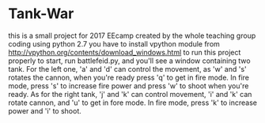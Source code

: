 # Tank-War
this is a small project for  2017 EEcamp created by the whole teaching group 
coding using python 2.7
you have to install vpython module from http://vpython.org/contents/download_windows.html to run this project properly
to start, run battlefeid.py, and you'll see a window containing two tank. For the left one, 'a' and 'd' can control the movement, as 'w' and 's' rotates the cannon, when you're ready press 'q' to get in fire mode. In fire mode, press 's' to increase fire power and press 'w' to shoot when you're ready. As for the right tank, 'j' and 'k' can control movement, 'i' and 'k' can rotate cannon, and 'u' to  get in fore mode. In fire mode, press 'k' to increase power and 'i' to shoot.
